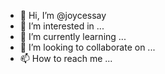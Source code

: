 - 👋 Hi, I’m @joycessay
- 👀 I’m interested in ...
- 🌱 I’m currently learning ...
- 💞️ I’m looking to collaborate on ...
- 📫 How to reach me ...

<!---
joycessay/joycessay is a ✨ special ✨ repository because its `README.md` (this file) appears on your GitHub profile.
You can click the Preview link to take a look at your changes.
--->
